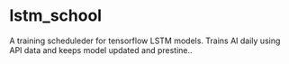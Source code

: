 # lstm_school
A training scheduleder for tensorflow LSTM models. Trains AI daily using API data and keeps model updated and prestine..
